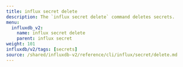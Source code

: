 ```yaml
---
title: influx secret delete
description: The `influx secret delete` command deletes secrets.
menu:
  influxdb_v2:
    name: influx secret delete
    parent: influx secret
weight: 101
influxdb/v2/tags: [secrets]
source: /shared/influxdb-v2/reference/cli/influx/secret/delete.md
---
```


<!-- The content for this file is located at
// SOURCE content/shared/influxdb-v2/reference/cli/influx/secret/delete.md -->

